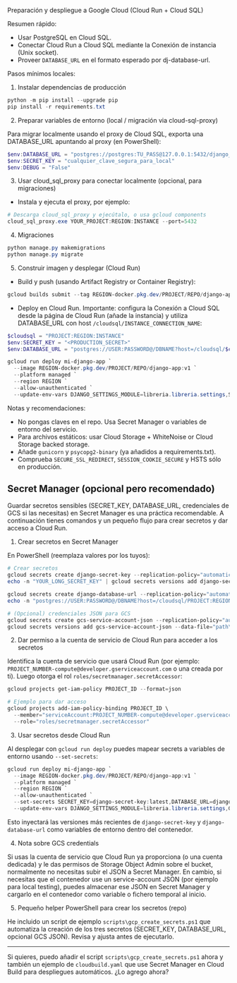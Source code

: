 Preparación y despliegue a Google Cloud (Cloud Run + Cloud SQL)

Resumen rápido:
- Usar PostgreSQL en Cloud SQL.
- Conectar Cloud Run a Cloud SQL mediante la Conexión de instancia (Unix socket).
- Proveer `DATABASE_URL` en el formato esperado por dj-database-url.

Pasos mínimos locales:

1) Instalar dependencias de producción

```powershell
python -m pip install --upgrade pip
pip install -r requirements.txt
``` 

2) Preparar variables de entorno (local / migración via cloud-sql-proxy)

Para migrar localmente usando el proxy de Cloud SQL, exporta una DATABASE_URL apuntando al proxy (en PowerShell):

```powershell
$env:DATABASE_URL = "postgres://postgres:TU_PASS@127.0.0.1:5432/django_prod_db"
$env:SECRET_KEY = "cualquier_clave_segura_para_local"
$env:DEBUG = "False"
```

3) Usar cloud_sql_proxy para conectar localmente (opcional, para migraciones)

- Instala y ejecuta el proxy, por ejemplo:

```powershell
# Descarga cloud_sql_proxy y ejecútalo, o usa gcloud components
cloud_sql_proxy.exe YOUR_PROJECT:REGION:INSTANCE --port=5432
```

4) Migraciones

```powershell
python manage.py makemigrations
python manage.py migrate
```

5) Construir imagen y desplegar (Cloud Run)

- Build y push (usando Artifact Registry or Container Registry):

```powershell
gcloud builds submit --tag REGION-docker.pkg.dev/PROJECT/REPO/django-app:v1
```

- Deploy en Cloud Run. Importante: configura la Conexión a Cloud SQL desde la página de Cloud Run (añade la instancia) y utiliza DATABASE_URL con host `/cloudsql/INSTANCE_CONNECTION_NAME`:

```powershell
$cloudsql = "PROJECT:REGION:INSTANCE"
$env:SECRET_KEY = "<PRODUCTION_SECRET>"
$env:DATABASE_URL = "postgres://USER:PASSWORD@/DBNAME?host=/cloudsql/$cloudsql"

gcloud run deploy mi-django-app `
  --image REGION-docker.pkg.dev/PROJECT/REPO/django-app:v1 `
  --platform managed `
  --region REGION `
  --allow-unauthenticated `
  --update-env-vars DJANGO_SETTINGS_MODULE=libreria.libreria.settings,SECRET_KEY=$env:SECRET_KEY,DATABASE_URL=$env:DATABASE_URL
```

Notas y recomendaciones:
- No pongas claves en el repo. Usa Secret Manager o variables de entorno del servicio.
- Para archivos estáticos: usar Cloud Storage + WhiteNoise or Cloud Storage backed storage.
- Añade `gunicorn` y `psycopg2-binary` (ya añadidos a requirements.txt).
- Comprueba `SECURE_SSL_REDIRECT`, `SESSION_COOKIE_SECURE` y HSTS sólo en producción.

## Secret Manager (opcional pero recomendado)

Guardar secretos sensibles (SECRET_KEY, DATABASE_URL, credenciales de GCS si las necesitas) en Secret Manager es una práctica recomendable. A continuación tienes comandos y un pequeño flujo para crear secretos y dar acceso a Cloud Run.

1) Crear secretos en Secret Manager

En PowerShell (reemplaza valores por los tuyos):

```powershell
# Crear secretos
gcloud secrets create django-secret-key --replication-policy="automatic"
echo -n "YOUR_LONG_SECRET_KEY" | gcloud secrets versions add django-secret-key --data-file=-

gcloud secrets create django-database-url --replication-policy="automatic"
echo -n "postgres://USER:PASSWORD@/DBNAME?host=/cloudsql/PROJECT:REGION:INSTANCE" | gcloud secrets versions add django-database-url --data-file=-

# (Opcional) credenciales JSON para GCS
gcloud secrets create gcs-service-account-json --replication-policy="automatic"
gcloud secrets versions add gcs-service-account-json --data-file="path\to\service-account.json"
```

2) Dar permiso a la cuenta de servicio de Cloud Run para acceder a los secretos

Identifica la cuenta de servicio que usará Cloud Run (por ejemplo: `PROJECT_NUMBER-compute@developer.gserviceaccount.com` o una creada por ti). Luego otorga el rol `roles/secretmanager.secretAccessor`:

```powershell
gcloud projects get-iam-policy PROJECT_ID --format=json

# Ejemplo para dar acceso
gcloud projects add-iam-policy-binding PROJECT_ID \
  --member="serviceAccount:PROJECT_NUMBER-compute@developer.gserviceaccount.com" \
  --role="roles/secretmanager.secretAccessor"
```

3) Usar secretos desde Cloud Run

Al desplegar con `gcloud run deploy` puedes mapear secrets a variables de entorno usando `--set-secrets`:

```powershell
gcloud run deploy mi-django-app `
  --image REGION-docker.pkg.dev/PROJECT/REPO/django-app:v1 `
  --platform managed `
  --region REGION `
  --allow-unauthenticated `
  --set-secrets SECRET_KEY=django-secret-key:latest,DATABASE_URL=django-database-url:latest `
  --update-env-vars DJANGO_SETTINGS_MODULE=libreria.libreria.settings,GS_BUCKET_NAME=mi-proyecto-django-assets
```

Esto inyectará las versiones más recientes de `django-secret-key` y `django-database-url` como variables de entorno dentro del contenedor.

4) Nota sobre GCS credentials

Si usas la cuenta de servicio que Cloud Run ya proporciona (o una cuenta dedicada) y le das permisos de Storage Object Admin sobre el bucket, normalmente no necesitas subir el JSON a Secret Manager. En cambio, si necesitas que el contenedor use un service-account JSON (por ejemplo para local testing), puedes almacenar ese JSON en Secret Manager y cargarlo en el contenedor como variable o fichero temporal al inicio.

5) Pequeño helper PowerShell para crear los secretos (repo)

He incluido un script de ejemplo `scripts\gcp_create_secrets.ps1` que automatiza la creación de los tres secretos (SECRET_KEY, DATABASE_URL, opcional GCS JSON). Revisa y ajusta antes de ejecutarlo.

---

Si quieres, puedo añadir el script `scripts\gcp_create_secrets.ps1` ahora y también un ejemplo de `cloudbuild.yaml` que use Secret Manager en Cloud Build para despliegues automáticos. ¿Lo agrego ahora?

